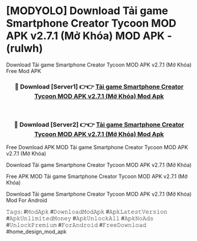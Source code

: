 # [MODYOLO] Download Tải game Smartphone Creator Tycoon MOD APK v2.7.1 (Mở Khóa) MOD APK - (rulwh)
Download Tải game Smartphone Creator Tycoon MOD APK v2.7.1 (Mở Khóa) Free Mod APK

<div align="center">
<h3>🔴 Download [Server1] 👉👉 <a href="https://apk-comot.site?title=Tải_game_Smartphone_Creator_Tycoon_MOD_APK_v2.7.1_(Mở_Khóa)">Tải game Smartphone Creator Tycoon MOD APK v2.7.1 (Mở Khóa) Mod Apk</a></h3><br>

<h3>🔴 Download [Server2] 👉👉 <a href="https://apk-comot.site?title=Tải_game_Smartphone_Creator_Tycoon_MOD_APK_v2.7.1_(Mở_Khóa)">Tải game Smartphone Creator Tycoon MOD APK v2.7.1 (Mở Khóa) Mod Apk</a></h3>
</div>


Free Download APK MOD Tải game Smartphone Creator Tycoon MOD APK v2.7.1 (Mở Khóa)

Download Tải game Smartphone Creator Tycoon MOD APK v2.7.1 (Mở Khóa) 

Free APK MOD Tải game Smartphone Creator Tycoon MOD APK v2.7.1 (Mở Khóa) 

Download Tải game Smartphone Creator Tycoon MOD APK v2.7.1 (Mở Khóa) Mod For Android

𝚃𝚊𝚐𝚜: #𝙼𝚘𝚍𝙰𝚙𝚔 #𝙳𝚘𝚠𝚗𝚕𝚘𝚊𝚍𝙼𝚘𝚍𝙰𝚙𝚔 #𝙰𝚙𝚔𝙻𝚊𝚝𝚎𝚜𝚝𝚅𝚎𝚛𝚜𝚒𝚘𝚗 #𝙰𝚙𝚔𝚄𝚗𝚕𝚒𝚖𝚒𝚝𝚎𝚍𝙼𝚘𝚗𝚎𝚢 #𝙰𝚙𝚔𝚄𝚗𝚕𝚘𝚌𝚔𝙰𝚕𝚕 #𝙰𝚙𝚔𝙽𝚘𝙰𝚍𝚜 #𝚄𝚗𝚕𝚘𝚌𝚔𝙿𝚛𝚎𝚖𝚒𝚞𝚖 #𝙵𝚘𝚛𝙰𝚗𝚍𝚛𝚘𝚒𝚍 #𝙵𝚛𝚎𝚎𝙳𝚘𝚠𝚗𝚕𝚘𝚊𝚍 #home_design_mod_apk